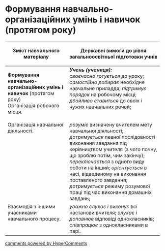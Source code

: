 <div id="hypercomments_widget" class="js-hypercomments-widget invisible"></div>

# Формування навчально-організаційних умінь і навичок (протягом року) 

<table>
<thead>
  <tr>
    <th width="40%" align="center"><p>Зміст навчального матеріалу</p></td>
    <th width="60%" align="center"><p>Державні вимоги до рівня загальноосвітньої підготовки учнів</p></td>
  </tr>
</thead>
<tbody>
  <tr>
    <td width="40%" style="vertical-align:top !important;">
    <p><b>Формування навчально-організаційних умінь і навичок</b> (протягом року)<br>
Організація робочого місця.</td>
    <td width="60%" style="vertical-align:top !important;">
<i><b>Учень (учениця):</b></i><br>
<i>своєчасно готується</i> до уроку; <i>самостійно добирає</i> необхідне навчальне приладдя; <i>підтримує порядок</i> на робочому місці; <i>дбайливо ставиться</i> до своїх і чужих навчальних речей;</td>
  </tr>
  <tr>
    <td width="40%" style="vertical-align:top !important;">
Організація навчальної діяльності.</td>
    <td width="60%" style="vertical-align:top !important;">
<i>розуміє</i> визначену вчителем мету навчальної діяльності; <i>дотримується</i> певної послідовності виконання завдання під керівництвом учителя (з чого почну, що зроблю потім, чим закінчу); <i>переключається</i> з одного виду роботи на інший; <i>орієнтується</i> в часі, відведеному на виконання поставленого завдання; <i>дотримується</i> режиму розумової праці під час виконання домашніх завдань;</td>
  </tr>
  <tr>
    <td width="40%" style="vertical-align:top !important;">
Взаємодія з іншими учасниками навчального процесу.</td>
    <td width="60%" style="vertical-align:top !important;">
<i>уважно слухає і виконує</i> всі настанови вчителя; <i>слухає і доповнює</i> відповіді однокласників; <i>співпрацює</i> з однокласниками в парі.</td>
  </tr>
</tbody>
</table>

<div class="js-hypercomments-container">
<a href="http://hypercomments.com" class="hc-link" title="comments widget">comments powered by HyperComments</a>
</div>